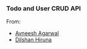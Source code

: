 ### Todo and User CRUD API
From:
- [Avneesh Agarwal
](https://blog.avneesh.tech/building-a-crud-api-with-nodejs-and-mongodb#comments-list)
- [Dilshan Hiruna](https://hiruna.medium.com/create-a-mern-stack-app-from-scratch-101-guide-f304864cc935)